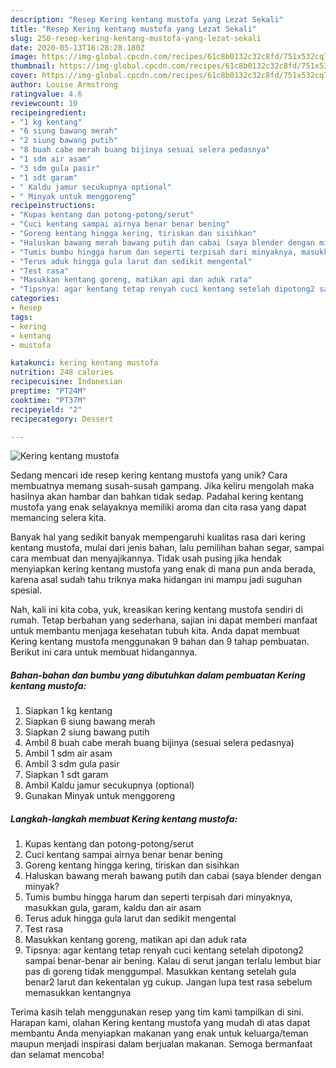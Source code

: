 ```yaml
---
description: "Resep Kering kentang mustofa yang Lezat Sekali"
title: "Resep Kering kentang mustofa yang Lezat Sekali"
slug: 250-resep-kering-kentang-mustofa-yang-lezat-sekali
date: 2020-05-13T16:28:28.180Z
image: https://img-global.cpcdn.com/recipes/61c8b0132c32c8fd/751x532cq70/kering-kentang-mustofa-foto-resep-utama.jpg
thumbnail: https://img-global.cpcdn.com/recipes/61c8b0132c32c8fd/751x532cq70/kering-kentang-mustofa-foto-resep-utama.jpg
cover: https://img-global.cpcdn.com/recipes/61c8b0132c32c8fd/751x532cq70/kering-kentang-mustofa-foto-resep-utama.jpg
author: Louise Armstrong
ratingvalue: 4.6
reviewcount: 10
recipeingredient:
- "1 kg kentang"
- "6 siung bawang merah"
- "2 siung bawang putih"
- "8 buah cabe merah buang bijinya sesuai selera pedasnya"
- "1 sdm air asam"
- "3 sdm gula pasir"
- "1 sdt garam"
- " Kaldu jamur secukupnya optional"
- " Minyak untuk menggoreng"
recipeinstructions:
- "Kupas kentang dan potong-potong/serut"
- "Cuci kentang sampai airnya benar benar bening"
- "Goreng kentang hingga kering, tiriskan dan sisihkan"
- "Haluskan bawang merah bawang putih dan cabai (saya blender dengan minyak?"
- "Tumis bumbu hingga harum dan seperti terpisah dari minyaknya, masukkan gula, garam, kaldu dan air asam"
- "Terus aduk hingga gula larut dan sedikit mengental"
- "Test rasa"
- "Masukkan kentang goreng, matikan api dan aduk rata"
- "Tipsnya: agar kentang tetap renyah cuci kentang setelah dipotong2 sampai benar-benar air bening. Kalau di serut jangan terlalu lembut biar pas di goreng tidak menggumpal. Masukkan kentang setelah gula benar2 larut dan kekentalan yg cukup. Jangan lupa test rasa sebelum memasukkan kentangnya"
categories:
- Resep
tags:
- kering
- kentang
- mustofa

katakunci: kering kentang mustofa 
nutrition: 248 calories
recipecuisine: Indonesian
preptime: "PT24M"
cooktime: "PT37M"
recipeyield: "2"
recipecategory: Dessert

---
```



![Kering kentang mustofa](https://img-global.cpcdn.com/recipes/61c8b0132c32c8fd/751x532cq70/kering-kentang-mustofa-foto-resep-utama.jpg)

Sedang mencari ide resep kering kentang mustofa yang unik? Cara membuatnya memang susah-susah gampang. Jika keliru mengolah maka hasilnya akan hambar dan bahkan tidak sedap. Padahal kering kentang mustofa yang enak selayaknya memiliki aroma dan cita rasa yang dapat memancing selera kita.

Banyak hal yang sedikit banyak mempengaruhi kualitas rasa dari kering kentang mustofa, mulai dari jenis bahan, lalu pemilihan bahan segar, sampai cara membuat dan menyajikannya. Tidak usah pusing jika hendak menyiapkan kering kentang mustofa yang enak di mana pun anda berada, karena asal sudah tahu triknya maka hidangan ini mampu jadi suguhan spesial.




Nah, kali ini kita coba, yuk, kreasikan kering kentang mustofa sendiri di rumah. Tetap berbahan yang sederhana, sajian ini dapat memberi manfaat untuk membantu menjaga kesehatan tubuh kita. Anda dapat membuat Kering kentang mustofa menggunakan 9 bahan dan 9 tahap pembuatan. Berikut ini cara untuk membuat hidangannya.

<!--inarticleads1-->

##### Bahan-bahan dan bumbu yang dibutuhkan dalam pembuatan Kering kentang mustofa:

1. Siapkan 1 kg kentang
1. Siapkan 6 siung bawang merah
1. Siapkan 2 siung bawang putih
1. Ambil 8 buah cabe merah buang bijinya (sesuai selera pedasnya)
1. Ambil 1 sdm air asam
1. Ambil 3 sdm gula pasir
1. Siapkan 1 sdt garam
1. Ambil  Kaldu jamur secukupnya (optional)
1. Gunakan  Minyak untuk menggoreng




<!--inarticleads2-->

##### Langkah-langkah membuat Kering kentang mustofa:

1. Kupas kentang dan potong-potong/serut
1. Cuci kentang sampai airnya benar benar bening
1. Goreng kentang hingga kering, tiriskan dan sisihkan
1. Haluskan bawang merah bawang putih dan cabai (saya blender dengan minyak?
1. Tumis bumbu hingga harum dan seperti terpisah dari minyaknya, masukkan gula, garam, kaldu dan air asam
1. Terus aduk hingga gula larut dan sedikit mengental
1. Test rasa
1. Masukkan kentang goreng, matikan api dan aduk rata
1. Tipsnya: agar kentang tetap renyah cuci kentang setelah dipotong2 sampai benar-benar air bening. Kalau di serut jangan terlalu lembut biar pas di goreng tidak menggumpal. Masukkan kentang setelah gula benar2 larut dan kekentalan yg cukup. Jangan lupa test rasa sebelum memasukkan kentangnya




Terima kasih telah menggunakan resep yang tim kami tampilkan di sini. Harapan kami, olahan Kering kentang mustofa yang mudah di atas dapat membantu Anda menyiapkan makanan yang enak untuk keluarga/teman maupun menjadi inspirasi dalam berjualan makanan. Semoga bermanfaat dan selamat mencoba!
